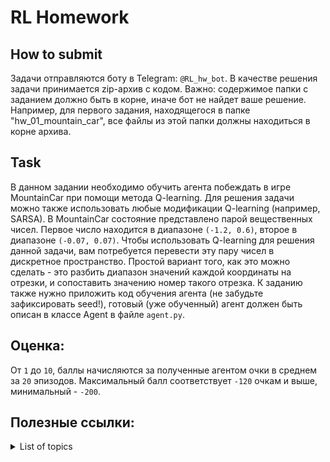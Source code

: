 # RL Homework

## How to submit
Задачи отправляются боту в Telegram: `@RL_hw_bot`. В качестве решения задачи принимается zip-архив с кодом. Важно: содержимое папки с заданием должно быть в корне, иначе бот не найдет ваше решение. Например, для первого задания, находящегося в папке "hw_01_mountain_car", все файлы из этой папки должны находиться в корне архива.

## Task
В данном задании необходимо обучить агента побеждать в игре MountainCar при помощи метода Q-learning. Для решения задачи можно также использовать любые модификации Q-learning (например, SARSA). В MountainCar состояние представлено парой вещественных чисел. Первое число находится в диапазоне `(-1.2, 0.6)`, второе в диапазоне `(-0.07, 0.07)`. Чтобы использовать Q-learning для решения данной задачи, вам потребуется перевести эту пару чисел в дискретное пространство. Простой вариант того, как это можно сделать - это разбить диапазон значений каждой координаты на отрезки, и сопоставить значению номер такого отрезка. К заданию также нужно приложить код обучения агента (не забудьте зафиксировать seed!), готовый (уже обученный) агент должен быть описан в классе Agent в файле `agent.py`.

## Оценка:
От `1` до `10`, баллы начисляются за полученные агентом очки в среднем за `20` эпизодов. Максимальный балл соответствует `-120` очкам и выше, минимальный - `-200`.

## Полезные ссылки:
<details>
  <summary>List of topics</summary>

#### 1. [Mountain Car: решаем классическую задачу при помощи обучения с подкреплением](https://habr.com/ru/company/hsespb/blog/444428/)

#### 2. [Понимание Q-learning, проблема «Прогулка по скале»](https://habr.com/ru/post/443240/)

#### 3. [Approximate Q-Learning](https://courses.cs.washington.edu/courses/cse473/16au/slides-16au/18-approx-rl2.pdf)

#### 4. [Если не работает анимация на macOS BigSur](https://github.com/pyglet/pyglet/issues/274)

</details>